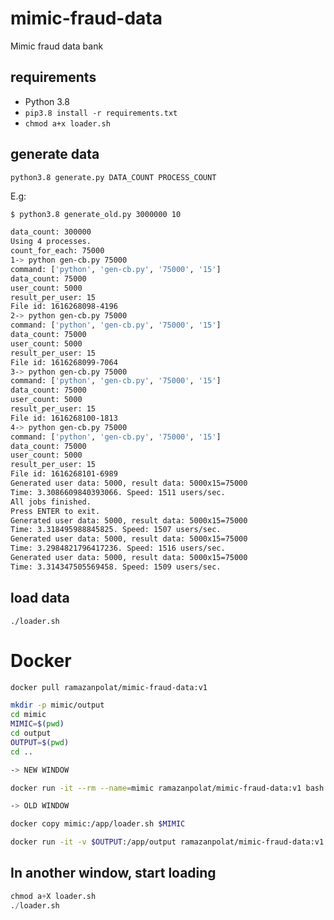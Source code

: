 # mimic-fraud-data

Mimic fraud data bank

## requirements

* Python 3.8
* `pip3.8 install -r requirements.txt`
* `chmod a+x loader.sh`

## generate data

`python3.8 generate.py DATA_COUNT PROCESS_COUNT`

E.g:

```bash
$ python3.8 generate_old.py 3000000 10

data_count: 300000
Using 4 processes.
count_for_each: 75000
1-> python gen-cb.py 75000
command: ['python', 'gen-cb.py', '75000', '15']
data_count: 75000
user_count: 5000
result_per_user: 15
File id: 1616268098-4196
2-> python gen-cb.py 75000
command: ['python', 'gen-cb.py', '75000', '15']
data_count: 75000
user_count: 5000
result_per_user: 15
File id: 1616268099-7064
3-> python gen-cb.py 75000
command: ['python', 'gen-cb.py', '75000', '15']
data_count: 75000
user_count: 5000
result_per_user: 15
File id: 1616268100-1813
4-> python gen-cb.py 75000
command: ['python', 'gen-cb.py', '75000', '15']
data_count: 75000
user_count: 5000
result_per_user: 15
File id: 1616268101-6989
Generated user data: 5000, result data: 5000x15=75000
Time: 3.3086609840393066. Speed: 1511 users/sec.
All jobs finished.
Press ENTER to exit.
Generated user data: 5000, result data: 5000x15=75000
Time: 3.318495988845825. Speed: 1507 users/sec.
Generated user data: 5000, result data: 5000x15=75000
Time: 3.2984821796417236. Speed: 1516 users/sec.
Generated user data: 5000, result data: 5000x15=75000
Time: 3.314347505569458. Speed: 1509 users/sec.
```

## load data

`./loader.sh`

# Docker

```bash
docker pull ramazanpolat/mimic-fraud-data:v1

mkdir -p mimic/output
cd mimic
MIMIC=$(pwd)
cd output
OUTPUT=$(pwd)
cd ..

-> NEW WINDOW

docker run -it --rm --name=mimic ramazanpolat/mimic-fraud-data:v1 bash

-> OLD WINDOW

docker copy mimic:/app/loader.sh $MIMIC

docker run -it -v $OUTPUT:/app/output ramazanpolat/mimic-fraud-data:v1 python generate_old.py 100 4
```

## In another window, start loading

```py
chmod a+X loader.sh
./loader.sh
```

